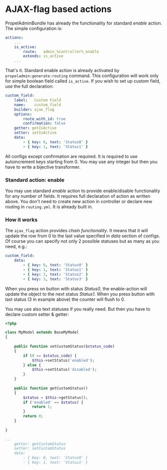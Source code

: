 AJAX-flag based actions
=======================

PropelAdminBundle has already the functionality for standard *enable* action. The simple configuration is:

``` yaml
actions:
    ...
    is_active:
        route:   admin_%controller%_enable
        extends: is_active
    ...
```

That's it. Standard enable action is already activated by `propeladmin:generate:routing` command. This configuration will work only for simple boolean field called `is_active`. If you wish to set up custom field, use the full declaration:

``` yaml
custom_field:
    label:   Custom Field
    name:    custom_field
    builder: ajax_flag
    options:
        route_with_id: true
        confirmation: false
    getter: getIsActive
    setter: setIsActive
    data:
        - { key: 0, text: 'Status0' }
        - { key: 1, text: 'Status1' }
```

All configs except confirmation are required. It is required to use autoincrement keys starting from 0. You may use any integer but then you have to write a bijective transformer.

### Standard action: enable

You may use standard *enable* action to provide enable/disable functionality for any number of fields. It requires full declaration of action as written above. You don't need to create new action in controller or declare new routing in `routing.yml`. It is already built in.

### How it works

The `ajax_flag` action provides *chain functionality*. It means that it will update the row from 0 to the last value specified in *data* section of configs. Of course you can specify not only 2 possible statuses but as many as you need, e.g.:

``` yaml
custom_field:
    data:
        - { key: 0, text: 'Status0' }
        - { key: 1, text: 'Status1' }
        - { key: 2, text: 'Status2' }
        - { key: 3, text: 'Status3' }
```

When you press on button with status *Status0*, the enable-action will update the object to the next status *Status1*. When you press button with last status (3 in example above) the counter will flush to 0. 

You may use also text statuses if you really need. But then you have to declare custom setter & getter:

``` php
<?php

class MyModel extends BaseMyModel
{
    
    public function setCustomStatus($status_code)
    {
        if (0 == $status_code) {
            $this->setStatus('enabled');
        } else {
            $this->setStatus('disabled');
        }
    }
    
    public function getCustomStatus()
    {
        $status = $this->getStatus();
        if ('enabled' == $status) {
            return 1;
        }
        return 0;
    }
    
}
```

``` yaml
...
    getter: getCustomStatus
    setter: setCustomStatus
    data:
        - { key: 0, text: 'Status0' }
        - { key: 1, text: 'Status1' }

```